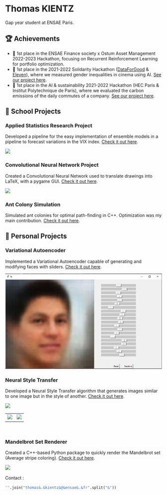 # Thomas KIENTZ

Gap year student at ENSAE Paris.

<h2>🏆 Achievements</h2>
<ul>
  <li>🥇 1st place in the ENSAE Finance society x Ostum Asset Management 2022-2023 Hackathon, focusing on Recurrent Reinforcement Learning for portfolio optimization.</li>
  <li>🥇 1st place in the 2021-2022 Solidarity Hackathon (<a href="https://dataforgood.fr">DataForGood</a> & <a href="https://eleven-strategy.com">Eleven</a>), where we measured gender inequalities in cinema using AI. <a href="https://github.com/vdelale/Hackathon-ENSAE-2022">See our project here</a>.</li>
  <li>🥇 1st place in the AI & sustainability 2021-2022 Hackathon (HEC Paris & Institut Polytechnique de Paris), where we evaluated the carbon emissions of the daily commutes of a company. <a href="https://github.com/KnSCode/hackathion-hi-paris">See our project here</a>.</li>
</ul>

<h2>🏫 School Projects</h2>

<h3>Applied Statistics Research Project</h3>
<p>
  Developed a pipeline for the easy implementation of ensemble models in a pipeline to forecast variations in the VIX index. <a href="https://github.com/g0bel1n/TinyAutoML">Check it out here</a>.
</p>
<img src="https://user-images.githubusercontent.com/60552083/165638298-7f5df03e-781d-4884-ab46-06702be6a2fe.png">

<h3>Convolutional Neural Network Project</h3>
<p>
  Created a Convolutional Neural Network used to translate drawings into LaTeX, with a pygame GUI. <a href="https://github.com/thomktz/Projet-1A">Check it out here</a>.
</p>
<img src="https://user-images.githubusercontent.com/60552083/119516823-5c2ad180-bd77-11eb-9172-6e9a1bd23307.gif">

<h3>Ant Colony Simulation</h3>
<p>
  Simulated ant colonies for optimal path-finding in C++. Optimization was my main contribution. <a href="https://github.com/g0bel1n/Avengers_AntGame">Check it out here</a>.
</p>

<h2>🎨 Personal Projects</h2>

<h3>Variational Autoencoder</h3>
<p>
  Implemented a Variational Autoencoder capable of generating and modifying faces with sliders. <a href="https://github.com/thomktz/VAE">Check it out here</a>.
</p>
<img src="https://github.com/thomktz/VAE/blob/main/results/sliders_random.PNG">

<h3>Neural Style Transfer</h3>
<p>
  Developed a Neural Style Transfer algorithm that generates images similar to one image but in the style of another. <a href="https://github.com/thomktz/style-transfer">Check it out here</a>.
</p>
<img src="https://user-images.githubusercontent.com/60552083/122601543-bc105180-d071-11eb-9824-6e2f751ec5b9.png" width="500">
<br>
<table>
  <tr>
    <td><img src="https://user-images.githubusercontent.com/60552083/122601550-bdda1500-d071-11eb-9c82-088890d407c3.gif" width="250"></td>
    <td><img src="https://user-images.githubusercontent.com/60552083/122601560-c4688c80-d071-11eb-9c16-cd3077381323.png" width="250"></td>
  </tr>
</table>
<br>


<h3>Mandelbrot Set Renderer</h3>
<p>
  Created a C++-based Python package to quickly render the Mandelbrot set (Average stripe coloring). <a href="https://github.com/thomktz/Cpp-Mandelbrot">Check it out here</a>.
</p>
<img src="https://user-images.githubusercontent.com/60552083/142727807-2a692466-94f0-4b03-a1aa-7f84cca7d318.jpeg" width=500>


Contact : 
```python
"".join("thomas&.&kientz&@&ensae&.&fr".split("&"))
```
